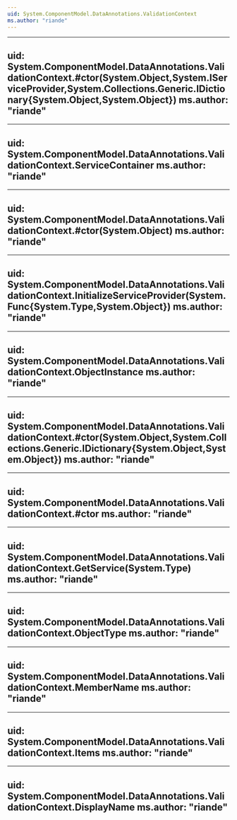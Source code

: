 ```yaml
---
uid: System.ComponentModel.DataAnnotations.ValidationContext
ms.author: "riande"
---
```


---
uid: System.ComponentModel.DataAnnotations.ValidationContext.#ctor(System.Object,System.IServiceProvider,System.Collections.Generic.IDictionary{System.Object,System.Object})
ms.author: "riande"
---

---
uid: System.ComponentModel.DataAnnotations.ValidationContext.ServiceContainer
ms.author: "riande"
---

---
uid: System.ComponentModel.DataAnnotations.ValidationContext.#ctor(System.Object)
ms.author: "riande"
---

---
uid: System.ComponentModel.DataAnnotations.ValidationContext.InitializeServiceProvider(System.Func{System.Type,System.Object})
ms.author: "riande"
---

---
uid: System.ComponentModel.DataAnnotations.ValidationContext.ObjectInstance
ms.author: "riande"
---

---
uid: System.ComponentModel.DataAnnotations.ValidationContext.#ctor(System.Object,System.Collections.Generic.IDictionary{System.Object,System.Object})
ms.author: "riande"
---

---
uid: System.ComponentModel.DataAnnotations.ValidationContext.#ctor
ms.author: "riande"
---

---
uid: System.ComponentModel.DataAnnotations.ValidationContext.GetService(System.Type)
ms.author: "riande"
---

---
uid: System.ComponentModel.DataAnnotations.ValidationContext.ObjectType
ms.author: "riande"
---

---
uid: System.ComponentModel.DataAnnotations.ValidationContext.MemberName
ms.author: "riande"
---

---
uid: System.ComponentModel.DataAnnotations.ValidationContext.Items
ms.author: "riande"
---

---
uid: System.ComponentModel.DataAnnotations.ValidationContext.DisplayName
ms.author: "riande"
---
